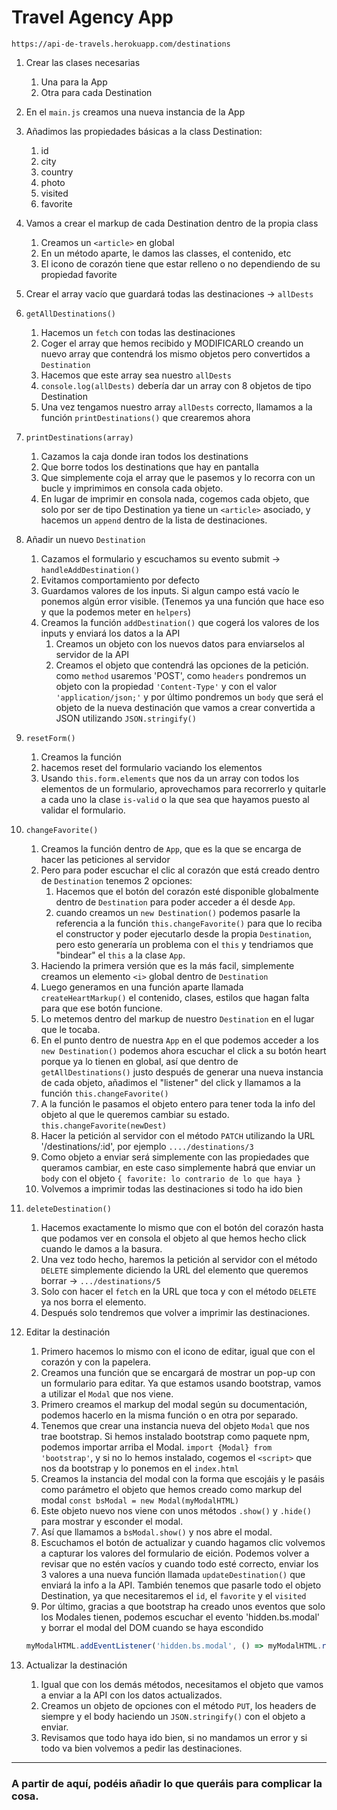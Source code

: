 # Travel Agency App

```
https://api-de-travels.herokuapp.com/destinations
```

1. Crear las clases necesarias
   1. Una para la App
   2. Otra para cada Destination

2. En el `main.js` creamos una nueva instancia de la App 

3. Añadimos las propiedades básicas a la class Destination: 
   
   1. id
   2. city
   3. country
   4. photo
   5. visited
   6. favorite
   
4. Vamos a crear el markup de cada Destination dentro de la propia class
   1. Creamos un `<article>` en global
   2. En un método aparte, le damos las classes, el contenido, etc
   3. El icono de corazón tiene que estar relleno o no dependiendo de su propiedad favorite

5. Crear el array vacío que guardará todas las destinaciones -> `allDests`
  
6. `getAllDestinations()`
   1. Hacemos un `fetch` con todas las destinaciones
   2. Coger el array que hemos recibido y MODIFICARLO creando un nuevo array que contendrá los mismo objetos pero convertidos a `Destination`
   3. Hacemos que este array sea nuestro `allDests`
   4. `console.log(allDests)` debería dar un array con 8 objetos de tipo Destination
   5. Una vez tengamos nuestro array `allDests` correcto, llamamos a la función `printDestinations()` que crearemos ahora

7. `printDestinations(array)`
   1. Cazamos la caja donde iran todos los destinations
   2. Que borre todos los destinations que hay en pantalla
   3. Que simplemente coja el array que le pasemos y lo recorra con un bucle y imprimimos en consola cada objeto.
   4. En lugar de imprimir en consola nada, cogemos cada objeto, que solo por ser de tipo Destination ya tiene un `<article>` asociado, y hacemos un `append` dentro de la lista de destinaciones.

8. Añadir un nuevo `Destination`
   1. Cazamos el formulario y escuchamos su evento submit -> `handleAddDestination()`
   2. Evitamos comportamiento por defecto
   3. Guardamos valores de los inputs. Si algun campo está vacío le ponemos algún error visible. (Tenemos ya una función que hace eso y que la podemos meter en `helpers`)
   4. Creamos la función `addDestination()` que cogerá los valores de los inputs y enviará los datos a la API
      1. Creamos un objeto con los nuevos datos para enviarselos al servidor de la API
      2. Creamos el objeto que contendrá las opciones de la petición. como `method` usaremos 'POST', como `headers` pondremos un objeto con la propiedad `'Content-Type'` y con el valor `'application/json;'` y por último pondremos un `body` que será el objeto de la nueva destinación que vamos a crear convertida a JSON utilizando `JSON.stringify()`

9. `resetForm()`
   1.  Creamos la función
   2.  hacemos reset del formulario vaciando los elementos
   3.  Usando `this.form.elements` que nos da un array con todos los elementos de un formulario, aprovechamos para recorrerlo y quitarle a cada uno la clase `is-valid` o la que sea que hayamos puesto al validar el formulario.

10. `changeFavorite()`
    1.  Creamos la función dentro de `App`, que es la que se encarga de hacer las peticiones al servidor
    2.  Pero para poder escuchar el clic al corazón que está creado dentro de `Destination` tenemos 2 opciones:
        1. Hacemos que el botón del corazón esté disponible globalmente dentro de `Destination` para poder acceder a él desde `App`.
        2. cuando creamos un `new Destination()` podemos pasarle la referencia a la función `this.changeFavorite()` para que lo reciba el constructor y poder ejecutarlo desde la propia `Destination`, pero esto generaría un problema con el `this` y tendriamos que "bindear" el `this` a la clase `App`.
    3. Haciendo la primera versión que es la más facil, simplemente creamos un elemento `<i>` global dentro de `Destination`
    4. Luego generamos en una función aparte llamada `createHeartMarkup()` el contenido, clases, estilos que hagan falta para que ese botón funcione.
    5. Lo metemos dentro del markup de nuestro `Destination` en el lugar que le tocaba.
    6. En el punto dentro de nuestra `App` en el que podemos acceder a los `new Destination()` podemos ahora escuchar el click a su botón heart porque ya lo tienen en global, así que dentro de `getAllDestinations()` justo después de generar una nueva instancia de cada objeto, añadimos el "listener" del click y llamamos a la función `this.changeFavorite()`
    7. A la función le pasamos el objeto entero para tener toda la info del objeto al que le queremos cambiar su estado. `this.changeFavorite(newDest)`
    8. Hacer la petición al servidor con el método `PATCH` utilizando la URL '/destinations/:id', por ejemplo `..../destinations/3`
    9. Como objeto a enviar será simplemente con las propiedades que queramos cambiar, en este caso simplemente habrá que enviar un `body` con el objeto `{ favorite: lo contrario de lo que haya }`
    10. Volvemos a imprimir todas las destinaciones si todo ha ido bien

11. `deleteDestination()`
    1.  Hacemos exactamente lo mismo que con el botón del corazón hasta que podamos ver en consola el objeto al que hemos hecho click cuando le damos a la basura.
    2.  Una vez todo hecho, haremos la petición al servidor con el método `DELETE` simplemente diciendo la URL del elemento que queremos borrar -> `.../destinations/5`
    3.  Solo con hacer el `fetch` en la URL que toca y con el método `DELETE` ya nos borra el elemento.
    4.  Después solo tendremos que volver a imprimir las destinaciones.

12. Editar la destinación
    1.  Primero hacemos lo mismo con el icono de editar, igual que con el corazón y con la papelera.
    2.  Creamos una función que se encargará de mostrar un pop-up con un formulario para editar. Ya que estamos usando bootstrap, vamos a utilizar el `Modal` que nos viene.
    3.  Primero creamos el markup del modal según su documentación, podemos hacerlo en la misma función o en otra por separado.
    4.  Tenemos que crear una instancia nueva del objeto `Modal` que nos trae bootstrap. Si hemos instalado bootstrap como paquete npm, podemos importar arriba el Modal. `import {Modal} from 'bootstrap'`, y si no lo hemos instalado, cogemos el `<script>` que nos da bootstrap y lo ponemos en el `index.html`
    5.  Creamos la instancia del modal con la forma que escojáis y le pasáis como parámetro el objeto que hemos creado como markup del modal `const bsModal = new Modal(myModalHTML)`  
    6.  Este objeto nuevo nos viene con unos métodos `.show()` y `.hide()` para mostrar y esconder el modal.
    7.  Así que llamamos a `bsModal.show()` y nos abre el modal.
    8.  Escuchamos el botón de actualizar y cuando hagamos clic volvemos a capturar los valores del formulario de eición. Podemos volver a revisar que no estén vacíos y cuando todo esté correcto, enviar los 3 valores a una nueva función llamada `updateDestination()` que enviará la info a la API. También tenemos que pasarle todo el objeto Destination, ya que necesitaremos el `id`, el `favorite` y el `visited`
    9.  Por último, gracias a que bootstrap ha creado unos eventos que solo los Modales tienen, podemos escuchar el evento 'hidden.bs.modal' y borrar el modal del DOM cuando se haya escondido
    ```javascript
    myModalHTML.addEventListener('hidden.bs.modal', () => myModalHTML.remove())
    ```

13. Actualizar la destinación
    1.  Igual que con los demás métodos, necesitamos el objeto que vamos a enviar a la API con los datos actualizados.
    2.  Creamos un objeto de opciones con el método `PUT`, los headers de siempre y el body haciendo un `JSON.stringify()` con el objeto a enviar.
    3.  Revisamos que todo haya ido bien, si no mandamos un error y si todo va bien volvemos a pedir las destinaciones.

---

### A partir de aquí, podéis añadir lo que queráis para complicar la cosa.



